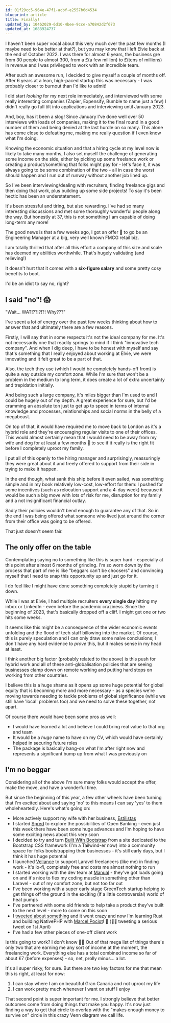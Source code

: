 ```yaml
---
id: 01f29cc5-964e-47f1-acbf-e2557b6d4534
blueprint: article
title: Finally!
updated_by: 104b2029-6d10-4bee-9cce-a70842d2f673
updated_at: 1683924737
---
```

I haven't been super vocal about this very much over the past few months (I maybe need to be better at that?), but you may know that I left Elvie back at the end of October 2022. I was there for almost 6 years, the business gre from 30 people to almost 300, from a £(a few million) to £(tens of millions) in revenue and I was privileged to work with an incredible team.

After such an awesome run, I decided to give myself a couple of months off. After 6 years at a lean, high-paced startup this was necessary - I was probably closer to burnout than I'd like to admit!

I did start _looking_ for my next role immediately, and interviewed with some really interesting companies (Zapier, Expensify, Bumble to name just a few) I didn't really go full tilt into applications and interviewing until January 2023.

And, boy, has it been a slog! Since January I've done well over 50 interviews with loads of companies, making it to the final round in a good number of them and being denied at the last hurdle on so many. This alone has come close to defeating me, making me really question if I even know what I'm doing.

Knowing the economic situation and that a hiring cycle at my level now is likely to take many months, I also set myself the challenge of generating some income on the side, either by picking up some freelance work or creating a product/something that folks might pay for - let's face it, it was always going to be some combination of the two - all in case the worst should happen and I run out of runway without another job lined up.

So I've been interviewing/dealing with recruiters, finding freelance gigs and then doing that work, plus building up some side projects! To say it's been hectic has been an understatement.

It's been stressful and tiring, but also rewarding. I've had so many interesting discussions and met some thoroughly wonderful people along the way. But honestly at 37, this is not something I am capable of doing long-term any more!

The good news is that a few weeks ago, I got an offer 🎉 to go be an Engineering Manager at a big, very well known FMCG retail biz.

I am totally thrilled that after all this effort a company of this size and scale has deemed my abilities worthwhile. That's hugely validating (and relieving!)

It doesn't hurt that it comes with a **six-figure salary** and some pretty cosy benefits to boot.

I'd be an idiot to say no, right?

## I said "no"! 😱

"Wait... WAT!??!?!?! Why???"

I've spent a lot of energy over the past few weeks thinking about how to answer that and ultimately there are a few reasons.

Firstly, I will say that in some respects it's not the ideal company for me. It's not necessarily one that readily springs to mind if I think "innovative tech company". And when I dig deep, I have to be honest with myself and say that's something that I really enjoyed about working at Elvie, we were innovating and it felt great to be a part of that.

Also, the tech they use (which I would be completely hands-off from) is quite a way outside my comfort zone. While I'm sure that won't be a problem in the medium to long term, it does create a lot of extra uncertainty and trepidation initially.

And being such a large company, it's miles bigger than I'm used to and I could be hugely out of my depth. A great experience for sure, but I'd be cramming an absolute ton just to get up to speed in terms of internal knowledge and processes, relationships and social norms in the belly of a megabeast.

On top of that, it would have required me to move back to London as it's a hybrid role and they're encouraging regular visits to one of their offices. This would almost certainly mean that I would need to be away from my wife and dog for at least a few months 🥺 to see if it really is the right fit before I completely uproot my family.

I put all of this openly to the hiring manager and surprisingly, reassuringly they were great about it and freely offered to support from their side in trying to make it happen.

In the end though, what sank this ship before it even sailed, was something simple and in my book relatively low-cost, low-effort for them: I pushed for some incentives (such as relocation support and a 4-day week) because it would be such a big move with lots of risk for me, disruption for my family and a not insignificant financial outlay.

Sadly their policies wouldn't bend enough to guarantee any of that. So in the end I was being offered what someone who lived just around the corner from their office was going to be offered.

That just doesn't seem fair.

## The only offer on the table

Contemplating saying no to something like this is super hard - especially at this point after almost 6 months of grinding. I'm so worn down by the process that part of me is like "beggars can't be choosers" and convincing myself that I need to snap this opportunity up and just go for it.

I do feel like I might have done something completely stupid by turning it down.

While I was at Elvie, I had multiple recruiters **every single day** hitting my inbox or LinkedIn - even before the pandemic craziness. Since the beginning of 2023, that's basically dropped off a cliff. I might get one or two hits some weeks.

It seems like this might be a consequence of the wider economic events unfolding and the flood of tech staff billowing into the market. Of course, this is purely speculation and I can only draw some naive conclusions; I don't have any hard evidence to _prove_ this, but it makes sense in my head at least.

I think another big factor (probably related to the above) is this push for hybrid work and all of these anti-globalisation policies that are seeing businesses clamp down on remote working and putting hard stops on working from other countries.

I believe this is a huge shame as it opens up some huge potential for global equity that is becoming more and more necessary - as a species we're moving towards needing to tackle problems of global significance (while we still have 'local' problems too) and we need to solve these together, not apart.

Of course there would have been some pros as well:
- I would have learned a lot and believe I could bring real value to that org and team
- It would be a _huge_ name to have on my CV, which would have certainly helped in securing future roles
- The package is basically bang-on what I'm after right now and represents a significant bump up from what I was previously on

## I'm no beggar

Considering all of the above I'm sure many folks would accept the offer, make the move, and have a wonderful time.

But since the beginning of this year, a few other wheels have been turning that I'm excited about and saying 'no' to this means I can say 'yes' to them wholeheartedly. Here's what's going on:

- More actively support my wife with her business, [Estilistas](https://estilistas.co.uk)
- I started [Spred](https://just-spred.com) to explore the possibilities of Open Banking - even just this week there have been some huge advances and I'm hoping to have some exciting news about this very soon
- I decided to try and turn [Built With Bootstrap](https://builtwithbootstrap.com) from a site dedicated to the Bootstrap CSS framework (I'm a Tailwind-er now) into a community space for folks bootstrapping their businesses - it's still early days, but I think it has huge potential
- I launched [Veliance](https://veliance.dev) to support Laravel freelancers (like me) in finding work - it's lo-fi, completely free and costs me almost nothing to run
- I started working with the dev team at [Manual](https://www.manual.co/) - they've got loads going on and it's nice to flex my coding muscle in something other than Laravel - out of my comfort zone, but not too far out
- I've been working with a super early stage GreenTech startup helping to get things off the ground in the exciting (if a little controversial) world of heat pumps
- I've partnered with some old friends to help take a product they've built to the next level - more to come on this soon
- I [tweeted about something](https://twitter.com/simonhamp/status/1642111048961409024?s=20) and it went crazy and now I'm learning Rust and building NativePHP with [Marcel Pociot](https://twitter.com/marcelpociot)! 🤯 (🤦‍♂️ tweeting a serious tweet on 1st April)
- I've had a few other pieces of one-off client work

Is this going to work? I don't know 🤷🏼 Out of that mega list of things there's only two that are earning me any sort of income at the moment, the freelancing work. Everything else has a total combined income so far of about £7 (before expenses) - so, net, prolly minus... a lot.

It's all super risky, for sure. But there are two key factors for me that mean this is right, at least for now:

1. I can stay where I am on beautiful Gran Canaria and not uproot my life
2. I can work pretty much whenever I want on stuff I enjoy

That second point is super important for me. I strongly believe that better outcomes come from doing things that make you happy. It's now just finding a way to get that circle to overlap with the "makes enough money to survive on" circle in this crazy Venn diagram we call life.